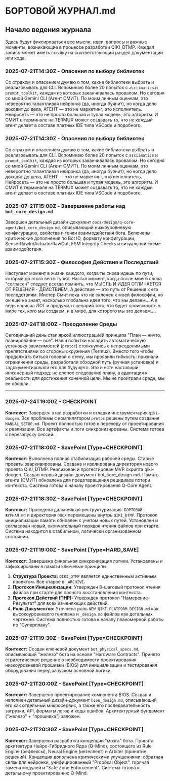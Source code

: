 # БОРТОВОЙ ЖУРНАЛ.md

## Начало ведения журнала

Здесь будут фиксироваться все мысли, идеи, вопросы и важные моменты, возникающие в процессе разработки QIKI_DTMP. Каждая запись может иметь ссылку на соответствующий раздел документации или кода.

### 2025-07-21T14:30Z - Опасения по выбору библиотек

Со страхом и опасением думаю о том, какие библиотеки выбрать и реализовывать для CLI. Вспоминаю более 20 попыток с `asciimatics` и `prompt_toolkit`, каждая из которых заканчивалась провалом. Но сегодня со мной Gemini CLI (Агент СМИТ). По моим личным оценкам, это невероятно талантливая нейронка (да, иногда буянит), но когда дело доходит до дела, АГЕНТ — это не маркетинг, это исполнитель. Нейросеть — это не просто большая и тупая модель, это алгоритм. И СМИТ в терминале на TERMUX может создавать то, что не каждый агент делает в составе платных IDE типа VSCode и подобного.

### 2025-07-21T14:30Z - Опасения по выбору библиотек

Со страхом и опасением думаю о том, какие библиотеки выбрать и реализовывать для CLI. Вспоминаю более 20 попыток с `asciimatics` и `prompt_toolkit`, каждая из которых заканчивалась провалом. Но сегодня со мной Gemini CLI (Агент СМИТ). По моим личным оценкам, это невероятно талантливая нейронка (да, иногда буянит), но когда дело доходит до дела, АГЕНТ — это не маркетинг, это исполнитель. Нейросеть — это не просто большая и тупая модель, это алгоритм. И СМИТ в терминале на TERMUX может создавать то, что не каждый агент делает в составе платных IDE типа VSCode и подобного.

### 2025-07-21T15:00Z - Завершение работы над `bot_core_design.md`

Завершен детальный дизайн-документ `docs/design/q-core-agent/bot_core_design.md`, описывающий низкоуровневую конфигурацию, свойства и точки взаимодействия бота. Включены критические дополнения по Bot ID, формату конфигурации, SensorRawIn/ActuatorRawOut, FSM Integrity Checks и визуальной схеме взаимодействия.

### 2025-07-21T15:30Z - Философия Действия и Последствий

Наступает момент в жизни каждого, когда ты снова идешь по пути, который до этого вел в тупик. Настал момент, когда после моего слова "согласен" следует всегда помнить, что МЫСЛЬ И ИДЕЯ ОТЛИЧАЕТСЯ ОТ РЕШЕНИЯ - ДЕЙСТВИЕМ, А действие — это путь от Решения к его последствиям. Мистер Смит пока что не склонен к моей философии, но он еще не знает, насколько глобальна идея того, что мы делаем... А я ведь написал ЛОГ и продумал сценарий того, что будет происходить в мире тех, кого мы создаем, и в мире, для которого мы это делаем....

### 2025-07-24T18:00Z - Преодоление Среды

Сегодняшний день стал яркой иллюстрацией принципа "План — ничто, планирование — всё". Наши попытки наладить автоматическую установку зависимостей (`protoc`) столкнулись с непреодолимыми препятствиями со стороны окружения (Termux). Вместо того чтобы продолжать биться головой о стену, мы проявили гибкость: признали ограничения среды, разработали обходной путь (ручная установка) и задокументировали его для будущего. Это и есть настоящий инженерный подход: не слепое следование плану, а адаптация к реальности для достижения конечной цели. Мы не проиграли среде, мы ее обошли.

---

### 2025-07-24T19:00Z - CHECKPOINT

**Контекст:** Завершен этап разработки и отладки инструментария `qiki-docgen`. Все проблемы с компилятором `protoc` решены путем создания `MANUAL_SETUP.md`. Проект полностью готов к переходу от проектирования к реализации. Все артефакты и логи синхронизированы. Система готова к перезапуску сессии.

### 2025-07-21T18:00Z - SavePoint [Type=CHECKPOINT]

**Контекст:** Выполнена полная стабилизация рабочей среды. Старые проекты заархивированы. Создана и изолирована директория нового проекта QIKI_DTMP. Реализован и протестирован MVP скрипта qiki-docgen. Создан первый дизайн-документ bot_core_design.md. Память агента (СМИТ) обновлена для предотвращения рецидивов потери контекста. Система готова к началу проектирования Q-Core Agent.

### 2025-07-21T18:30Z - SavePoint [Type=CHECKPOINT]

**Контекст:** Проведена дальнейшая реструктуризация. `БОРТОВОЙ ЖУРНАЛ.md` и директория `DOCX` перемещены внутрь `QIKI_DTMP`. Протокол инициализации памяти обновлен с учетом новых путей. Установлен и согласован новый, окончательный порядок чтения файлов при старте. Система находится в стабильном, логически организованном состоянии.

### 2025-07-21T19:00Z - SavePoint [Type=HARD_SAVE]

**Контекст:** Завершена финальная синхронизация логики. Установлены и зафиксированы в памяти ключевые принципы:
1.  **Структура Проекта:** `QIKI_DTMP` является единственным активным проектом. Все старое в `_ARCHIVE`.
2.  **Протокол Инициализации:** Утвержден 8-шаговый протокол чтения файлов при старте для полного восстановления контекста.
3.  **Протокол Действий (ПНР):** Утвержден протокол "Намерение-Результат" для всех изменяющих действий.
4.  **Роль Документов:** Уточнена роль `NEW_QIKI_PLATFORM_DESIGN.md` как высокоуровневого генплана и `_design.md` файлов как детальных чертежей.
Система полностью готова к началу планомерной работы по "Суперплану".

### 2025-07-21T19:30Z - SavePoint [Type=CHECKPOINT]

**Контекст:** Создан ключевой документ `bot_physical_specs.md`, описывающий "железо" бота на основе "Hardware Contracts". Принято стратегическое решение о необходимости проектирования низкоуровневой прошивки (BIOS) для инициализации и тестирования оборудования перед запуском основной логики.

### 2025-07-21T20:00Z - SavePoint [Type=CHECKPOINT]

**Контекст:** Завершено проектирование компонента BIOS. Создан и наполнен детальный дизайн-документ `bios_design.md`, описывающий его как отдельный микросервис, а также его последовательность загрузки, API, форматы логов и коды ошибок. Архитектурный фундамент ("железо" + "прошивка") заложен.

### 2025-07-21T20:30Z - SavePoint [Type=CHECKPOINT]

**Контекст:** Завершена разработка концепции "мозга" бота. Принята архитектура Нейро-Гибридного Ядра (Q-Mind), состоящего из Rule Engine (рефлексы), Neural Engine (интеллект) и Arbiter (принятие решений). Концепция дополнена критическими улучшениями: обратная связь для нейронки, унифицированный "Proposal Object", горячая замена модулей и "Safe Zone Enforcement". Система готова к детальному проектированию Q-Mind.
